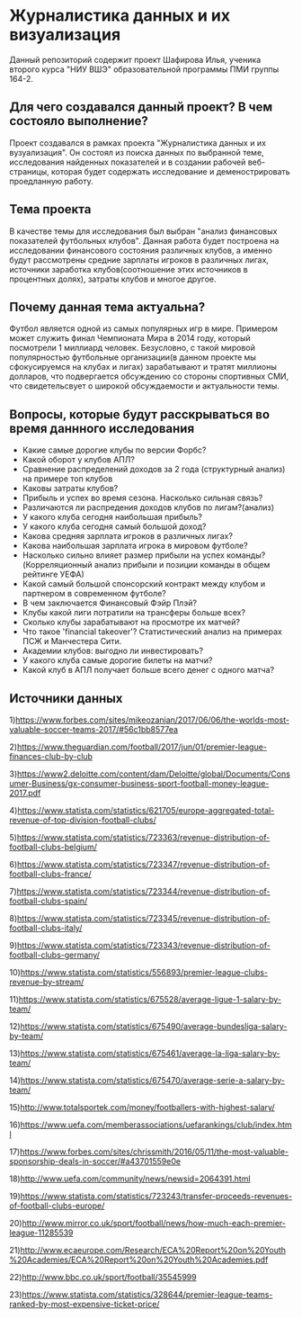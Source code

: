 # Журналистика данных и их визуализация
Данный репозиторий содержит проект  Шафирова Илья, ученика второго курса "НИУ ВШЭ" образовательной программы ПМИ группы 164-2.


Для чего создавался данный проект? В чем состояло выполнение?
-------------------------
Проект создавался в рамках проекта "Журналистика данных и их вузуализация". Он состоял из поиска данных по выбранной теме, исследования найденных показателей и в создании рабочей веб-страницы, которая будет содержать исследование и деменострировать проедланную работу.

Тема проекта
-------------------------
В качестве темы для исследования был выбран "анализ финансовых показателей футбольных клубов". Данная работа будет построена на исследовании финансового состояния различных клубов, а именно будут рассмотрены средние зарплаты игроков в различных лигах, источники заработка клубов(соотношение этих источников в процентных долях), затраты клубов и многое другое.

Почему данная тема актуальна?
-------------------------
Футбол является одной из самых популярных игр в мире. Примером может служить финал Чемпионата Мира в 2014 году, который посмотрели 1 миллиард человек. Безусловно, с такой мировой популярностью футбольные организации(в данном проекте мы сфокусируемся на клубах и лигах) зарабатывают и тратят миллионы долларов, что подвергается обсуждению со стороны спортивных СМИ, что свидетельсвует о широкой обсуждаемости и  актуальности темы.

Вопросы, которые будут расскрываться во время даннного исследования
-------------------------
 * Какие самые дорогие клубы по версии Форбс?
 * Какой оборот у клубов АПЛ?
 * Cравнение распределений доходов за 2 года (структурный анализ) на примере топ клубов
 * Каковы затраты клубов? 
 * Прибыль и успех во время сезона. Насколько сильная связь?
 * Различаются ли распредения доходов клубов по лигам?(анализ)
 * У какого клуба сегодня наибольшая прибыль?
 * У какого клуба сегодня самый большой доход?
 * Какова средняя зарплата игроков в различных лигах?
 * Какова наибольшая зарплата игрока в мировом футболе?
 * Насколько сильно влияет размер прибыли на успех команды?(Корреляционный анализ прибыли и позиции  команды в общем рейтинге УЕФА)
 * Какой самый большой спонсорский контракт между клубом и партнером в современном футболе? 
 * В чем заключается Финансовый Фэйр Плэй?
 * Клубы какой лиги потратили на трансферы больше всех?
 * Сколько клубы зарабатывают на просмотре их матчей?
 * Что такое 'financial takeover'? Статистический анализ на примерах ПСЖ и Манчестера Сити.
 * Академии клубов: выгодно ли инвестировать?
 * У какого клуба самые дорогие билеты на матчи?
 * Какой клуб в АПЛ получает больше всего денег с одного матча?
 
Источники данных
-------------------------
1)https://www.forbes.com/sites/mikeozanian/2017/06/06/the-worlds-most-valuable-soccer-teams-2017/#56c1bb8577ea

2)https://www.theguardian.com/football/2017/jun/01/premier-league-finances-club-by-club 

3)https://www2.deloitte.com/content/dam/Deloitte/global/Documents/Consumer-Business/gx-consumer-business-sport-football-money-league-2017.pdf

4)https://www.statista.com/statistics/621705/europe-aggregated-total-revenue-of-top-division-football-clubs/

5)https://www.statista.com/statistics/723363/revenue-distribution-of-football-clubs-belgium/

6)https://www.statista.com/statistics/723347/revenue-distribution-of-football-clubs-france/

7)https://www.statista.com/statistics/723344/revenue-distribution-of-football-clubs-spain/

8)https://www.statista.com/statistics/723345/revenue-distribution-of-football-clubs-italy/

9)https://www.statista.com/statistics/723343/revenue-distribution-of-football-clubs-germany/

10)https://www.statista.com/statistics/556893/premier-league-clubs-revenue-by-stream/

11)https://www.statista.com/statistics/675528/average-ligue-1-salary-by-team/

12)https://www.statista.com/statistics/675490/average-bundesliga-salary-by-team/

13)https://www.statista.com/statistics/675461/average-la-liga-salary-by-team/

14)https://www.statista.com/statistics/675470/average-serie-a-salary-by-team/

15)http://www.totalsportek.com/money/footballers-with-highest-salary/

16)https://www.uefa.com/memberassociations/uefarankings/club/index.html

17)https://www.forbes.com/sites/chrissmith/2016/05/11/the-most-valuable-sponsorship-deals-in-soccer/#a43701559e0e

18)http://www.uefa.com/community/news/newsid=2064391.html

19)https://www.statista.com/statistics/723243/transfer-proceeds-revenues-of-football-clubs-europe/

20)http://www.mirror.co.uk/sport/football/news/how-much-each-premier-league-11285539

21)http://www.ecaeurope.com/Research/ECA%20Report%20on%20Youth%20Academies/ECA%20Report%20on%20Youth%20Academies.pdf

22)http://www.bbc.co.uk/sport/football/35545999

23)https://www.statista.com/statistics/328644/premier-league-teams-ranked-by-most-expensive-ticket-price/

